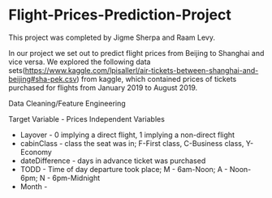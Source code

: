 # Flight-Prices-Prediction-Project

This project was completed by Jigme Sherpa and Raam Levy.

In our project we set out to predict flight prices from Beijing to Shanghai and vice versa. 
We explored the following data sets(https://www.kaggle.com/lpisallerl/air-tickets-between-shanghai-and-beijing#sha-pek.csv) from kaggle, which contained prices of tickets purchased for flights from January 2019 to August 2019. 

Data Cleaning/Feature Engineering 

Target Variable - Prices
Independent Variables 
  - Layover - 0 implying a direct flight, 1 implying a non-direct flight
  - cabinClass - class the seat was in; F-First class, C-Business class, Y-Economy 
  - dateDifference - days in advance ticket was purchased 
  - TODD - Time of day departure took place; M - 6am-Noon; A - Noon-6pm; N - 6pm-Midnight
  - Month - 

